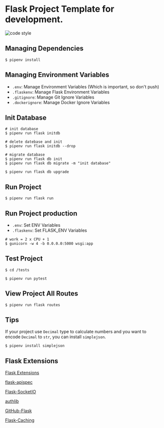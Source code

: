 # Flask Project Template for development.

![code style](https://img.shields.io/badge/code%20style-black-000000.svg)

Managing Dependencies
---------------------

```
$ pipenv install
```

Managing Environment Variables
------------------------------

- `.env`: Manage Environment Variables (Which is important, so don't push)
- `.flaskenv`: Manage Flask Environment Variables
- `.gitignore`: Manage Git Ignore Variables
- `.dockerignore`: Manage Docker Ignore Variables

Init Database
------------------------------

```
# init database
$ pipenv run flask initdb

# delete datebase and init
$ pipenv run flask initdb --drop

# migrate database
$ pipenv run flask db init
$ pipenv run flask db migrate -m "init database"

$ pipenv run flask db upgrade
```

Run Project
------------------------------

```
$ pipenv run flask run
```

Run Project production
------------------------------

- `.env`: Set ENV Variables
- `.flaskenv`: Set FLASK_ENV Variables

```
# work = 2 x CPU + 1
$ gunicorn -w 4 -b 0.0.0.0:5000 wsgi:app
```

Test Project
------------------------------

```
$ cd /tests

$ pipenv run pytest
```

View Project All Routes
------------------------------
```
$ pipenv run flask routes
```

Tips
------------------------------

If your project use `Decimal` type to calculate numbers and you want to encode
`Decimal` to `str`, you can install `simplejson`.

```
$ pipenv install simplejson
```

Flask Extensions
------------------------------
[Flask Extensions](http://flask.pocoo.org/extensions/)

[flask-apispec](https://github.com/jmcarp/flask-apispec)

[Flask-SocketIO](https://github.com/miguelgrinberg/Flask-SocketIO)

[authlib](https://github.com/lepture/authlib)

[GitHub-Flask](https://github.com/cenkalti/github-flask)

[Flask-Caching](https://github.com/sh4nks/flask-caching)
